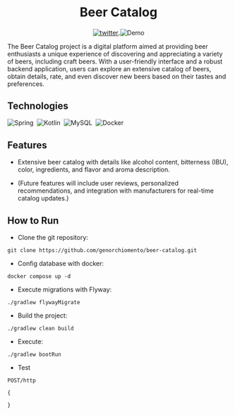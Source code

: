 <h1 align="center">
  Beer Catalog
</h1>

<p align="center">
<a href="https://twitter.com/genorchiomento" target="_blank">
    <img align="center" src="https://img.shields.io/static/v1?label=Twitter&message=@genorchiomento&style=flat&logo=Twitter&logoColor=white&color=00acee&labelColor=000000" alt="twitter"/>  
</a>
<img align="center" src="https://img.shields.io/static/v1?label=Type&message=Demo&color=8257E5&labelColor=000000" alt="Demo"/>

</p>

The Beer Catalog project is a digital platform aimed at
providing beer enthusiasts a unique experience of discovering
and appreciating a variety of beers, including craft beers.
With a user-friendly interface and a robust backend application,
users can explore an extensive catalog of beers, obtain details, rate,
and even discover new beers based on their tastes and preferences.

## Technologies

![Spring](https://img.shields.io/badge/spring-%236DB33F.svg?style=for-the-badge&logo=spring&logoColor=white)&nbsp;
![Kotlin](https://img.shields.io/badge/Java-white.svg?style=for-the-badge&logo=openjdk&logoColor=black)&nbsp;
![MySQL](https://img.shields.io/badge/mysql-%2300f.svg?style=for-the-badge&logo=mysql&logoColor=white)&nbsp;
![Docker]()&nbsp;

## Features

- Extensive beer catalog with details like alcohol content,
  bitterness (IBU), color, ingredients, and flavor and aroma description.

- (Future features will include user reviews, personalized recommendations,
  and integration with manufacturers for real-time catalog updates.)

## How to Run

- Clone the git repository:

```shell
git clone https://github.com/genorchiomento/beer-catalog.git
```

- Config database with docker:

```shell
docker compose up -d
```

- Execute migrations with Flyway:

```shell
./gradlew flywayMigrate
```

- Build the project:

```shell
./gradlew clean build
```

- Execute:

```shell
./gradlew bootRun
```

- Test

```
POST/http

{

}
```

